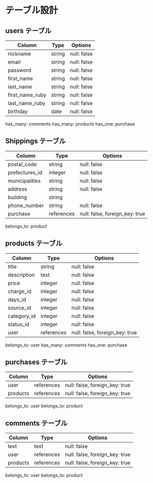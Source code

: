 # テーブル設計

## users テーブル 

| Column                | Type    | Options     |
| --------------------- | ------- | ----------- |
| nickname              | string  | null: false |
| email                 | string  | null: false |
| password              | string  | null: false |
| first_name            | string  | null: false |
| last_name             | string  | null: false |
| first_name_ruby       | string  | null: false |
| last_name_ruby        | string  | null: false |
| birthday              | date    | null: false |

has_many: comments
has_many: products
has_one: purchase

## Shippings テーブル

| Column            | Type        | Options                        |
| ----------------- | ----------- | ------------------------------ |
| postal_code       | string      | null: false                    |
| prefectures_id    | integer     | null: false                    |
| municipalities    | string      | null: false                    |
| address           | string      | null: false                    |
| building          | string      |                                |
| phone_number      | string      | null: false                    |
| purchase          | references  | null: false, foreign_key: true |

belongs_to: product

## products テーブル

| Column      | Type       | Options                        |
| ----------- | ---------- | ------------------------------ |
| title       | string     | null: false                    |
| description | text       | null: false                    |
| price       | integer    | null: false                    |
| charge_id   | integer    | null: false                    | 
| days_id     | integer    | null: false                    |
| source_id   | integer    | null: false                    |
| category_id | integer    | null: false                    |
| status_id   | integer    | null: false                    |
| user        | references | null: false, foreign_key: true |

belongs_to: user
has_many: comments
has_one: purchase

## purchases テーブル
| Column      | Type       | Options                        |
| ----------- | ---------- | ------------------------------ |
| user        | references | null: false, foreign_key: true |
| products    | references | null: false, foreign_key: true |

belongs_to: user
belongs_to: product

## comments テーブル

| Column      | Type       | Options                        |
| ----------- | ---------- | ------------------------------ |
| text        | text       | null: false                    |
| user        | references | null: false, foreign_key: true |
| products    | references | null: false, foreign_key: true |

belongs_to: user
belongs_to: product
